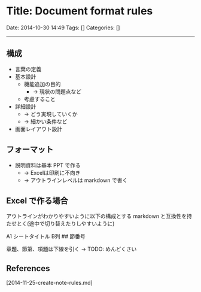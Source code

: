 # Title: Document format rules

Date: 2014-10-30 14:49
Tags: []
Categories: []

---

## 構成

- 言葉の定義
- 基本設計
    - 機能追加の目的
        - -> 現状の問題点など
    - 考慮すること
- 詳細設計
    - -> どう実現していくか
    - -> 細かい条件など
- 画面レイアウト設計

## フォーマット

- 説明資料は基本 PPT で作る
    - -> Excelは印刷に不向き
    - -> アウトラインレベルは markdown で書く

## Excel で作る場合

アウトラインがわかりやすいように以下の構成とする
markdown と互換性を持たせとく(途中で切り替えたりしやすいように)

A1 シートタイトル
B列 ## 節番号

章題、節第、項題は下線を引く -> TODO: めんどくさい

## References

[2014-11-25-create-note-rules.md]

